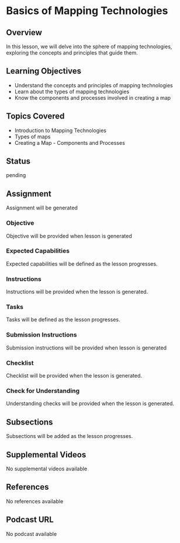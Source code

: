 # Basics of Mapping Technologies

## Overview

In this lesson, we will delve into the sphere of mapping technologies, exploring the concepts and principles that guide them.

## Learning Objectives

- Understand the concepts and principles of mapping technologies
- Learn about the types of mapping technologies
- Know the components and processes involved in creating a map

## Topics Covered

- Introduction to Mapping Technologies
- Types of maps
- Creating a Map - Components and Processes

## Status

pending

## Assignment

Assignment will be generated

### Objective

Objective will be provided when lesson is generated

### Expected Capabilities

Expected capabilities will be defined as the lesson progresses.

### Instructions

Instructions will be provided when the lesson is generated.

### Tasks

Tasks will be defined as the lesson progresses.

### Submission Instructions

Submission instructions will be provided when lesson is generated

### Checklist

Checklist will be provided when the lesson is generated.

### Check for Understanding

Understanding checks will be provided when the lesson is generated.

## Subsections

Subsections will be added as the lesson progresses.

## Supplemental Videos

No supplemental videos available

## References

No references available

## Podcast URL

No podcast available